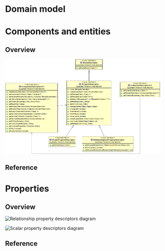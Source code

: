 Domain model
============

Components and entities
=======================

Overview
--------

![Component descriptors diagram](../uml/component-descriptors.PNG)

Reference
---------

Properties
==========

Overview
--------

![Relationship property descriptors
diagram](../uml/relation-property-descriptors.PNG)

![Scalar property descriptors
diagram](../uml/scalar-property-descriptors.PNG)

Reference
---------
